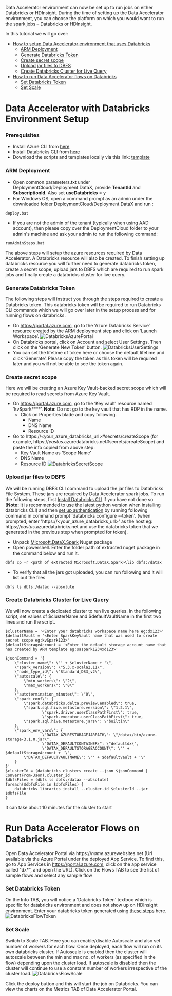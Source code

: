 Data Accelerator environment can now be set up to run jobs on either Databricks or HDInsight. During the time of setting up the Data Accelerator environment, you can choose the platform on which you would want to run the spark jobs – Databricks or HDInsight. 

In this tutorial we will go over:
* [How to setup Data Accelerator environment that uses Databricks](#data-accelerator-with-databricks-environment-setup)
  * [ARM Deployment](#arm-deployment)
  * [Generate Databricks Token](#generate-databricks-token)
  * [Create secret scope](#create-secret-scope)
  * [Upload jar files to DBFS](#upload-jar-files-to-dbfs)
  * [Create Databricks Cluster for Live Query](#create-databricks-cluster-for-live-query)
* [How to run Data Accelerator flows on Databricks](#run-data-accelerator-flows-on-databricks)
  * [Set Databricks Token](#set-databricks-token)
  * [Set Scale](#set-scale)

# Data Accelerator with Databricks Environment Setup

### Prerequisites
* Install Azure CLI from [here](https://docs.microsoft.com/en-us/cli/azure/install-azure-cli?view=azure-cli-latest)
* Install Databricks CLI from [here](https://docs.databricks.com/user-guide/dev-tools/databricks-cli.html#install-the-cli)
* Download the scripts and templates locally via this link: [template](https://github.com/Microsoft/data-accelerator/tree/stable/DeploymentCloud)

### ARM Deployment
* Open common.parameters.txt under DeploymentCloud/Deployment.DataX, provide **TenantId** and **SubscriptionId**. Also set **useDatabricks** = y 
* For Windows OS, open a command prompt as an admin under the downloaded folder DeploymentCloud/Deployment.DataX and run :
```
deploy.bat 
```
* If you are not the admin of the tenant (typically when using AAD account), then please copy over the DeploymentCloud folder to your admin's machine and ask your admin to run the following command:
```
runAdminSteps.bat
```
The above steps will setup the azure resources required by Data Accelerator. A Databricks resource will also be created. To finish setting up databricks resource you will further need to generate databricks token, create a secret scope, upload jars to DBFS which are required to run spark jobs and finally create a databricks cluster for live query.

### Generate Databricks Token
The following steps will instruct you through the steps required to create a Databricks token. This databricks token will be required to run Databricks CLI commands which we will go over later in the setup process and for running flows on databricks.   
* On https://portal.azure.com, go to the ‘Azure Databricks Service’ resource created by the ARM deployment step and click on ‘Launch Workspace’.
![DatabricksAzurePortal](./tutorials/images/DatabricksAzurePortal.jpg)
* On Databricks portal, click on Account and select User Settings. Then click on the ‘Generate New Token’ button. 
![DatabricksUserSettings](./tutorials/images/DatabricksUserSettings.jpg)
* You can set the lifetime of token here or choose the default lifetime and click ‘Generate’. Please copy the token as this token will be required later and you will not be able to see the token again.

### Create secret scope
Here we will be creating an Azure Key Vault-backed secret scope which will be required to read secrets from Azure Key Vault. 
* On https://portal.azure.com, go to the ‘Key vault’ resource named ‘kvSpark****’. **Note**: Do not go to the key vault that has RDP in the name.
  * Click on Properties blade and copy following. 
    * Name
    * DNS Name
    * Resource ID
* Go to https://<your_azure_databricks_url>#secrets/createScope (for example, https://_eastus_.azuredatabricks.net#secrets/createScope) and paste the info copied from above step:
  * Key Vault Name as ‘Scope Name’
  * DNS Name
  * Resource ID
![DatabricksSecretScope](./tutorials/images/DatabricksSecretScope.jpg)

### Upload jar files to DBFS
We will be running DBFS CLI command to upload the jar files to Databricks File System. These jars are required by Data Accelerator spark jobs. To run the following steps, first [Install Databricks CLI](https://docs.databricks.com/user-guide/dev-tools/databricks-cli.html#set-up-the-cli) if you have not done so (**Note:** It is recommended to use the latest python version when installing databricks CLI) and then [set up authentication](https://docs.databricks.com/user-guide/dev-tools/databricks-cli.html#set-up-authentication) by running following command in command prompt 'databricks configure --token'. (when prompted, enter 'https://<your_azure_databricks_url>' as the host eg: https://_eastus_.azuredatabricks.net and use the databricks token that we generated in the previous step when prompted for token).
* Unpack [Microsoft.DataX.Spark](https://www.nuget.org/packages/Microsoft.DataX.Spark) Nuget package 
* Open powershell. Enter the folder path of extracted nuget package in the command below and run it.
```
dbfs cp -r <path of extracted Microsoft.DataX.Spark>\lib dbfs:/datax
```
* To verify that all the jars got uploaded, you can run following and it will list out the files
```
dbfs ls dbfs:/datax --absolute
```

### Create Databricks Cluster for Live Query
We will now create a dedicated cluster to run live queries. In the following script, set values of $clusterName and $defaultVaultName in the first two lines and run the script.
```
$clusterName = '<Enter your databricks workspace name here eg:dx123>'
$defaultVault = '<Enter SparkKeyVault name that was used to create secret scope eg:kvSpark123>'
$defaultStorageAccount = '<Enter the default storage account name that has created by ARM template eg:saspark1234xd123>'

$jsonCommand = '{
	\"cluster_name\": \"' + $clusterName + '\",
	\"spark_version\": \"5.3.x-scala2.11\",
	\"node_type_id\": \"Standard_DS3_v2\",
	\"autoscale\": {
		\"min_workers\": \"2\",
		\"max_workers\": \"8\"
	},
	\"autotermination_minutes\": \"0\",
	\"spark_conf\": {
		\"spark.databricks.delta.preview.enabled\": true,
		\"spark.sql.hive.metastore.version\": \"1.2.1\",
                \"spark.driver.userClassPathFirst\": true,
                \"spark.executor.userClassPathFirst\": true,
		\"spark.sql.hive.metastore.jars\": \"builtin\"
	},
	\"spark_env_vars\": {
                \"DATAX_AZURESTORAGEJARPATH\": \"/datax/bin/azure-storage-3.1.0.jar\",
                \"DATAX_DEFAULTCONTAINER\": \"defaultdx\",
                \"DATAX_DEFAULTSTORAGEACCOUNT\": \"' + $defaultStorageAccount + '\",
		\"DATAX_DEFAULTVAULTNAME\": \"' + $defaultVault + '\"
	}
}'
$clusterId = (databricks clusters create --json $jsonCommand | ConvertFrom-Json).cluster_id
$dbfsFiles = (dbfs ls dbfs:/datax --absolute)
foreach($dbfsFile in $dbfsFiles) {
    databricks libraries install --cluster-id $clusterId --jar $dbfsFile
}
```
It can take about 10 minutes for the cluster to start

# Run Data Accelerator Flows on Databricks
Open Data Accelerator Portal via https://_name_.azurewebsites.net (Url available via the Azure Portal under the deployed App Service. To find this, go to App Services in https://portal.azure.com, click on the app service called "dx*", and open the URL). Click on the Flows TAB to see the list of sample flows and select any sample flow

### Set Databricks Token
On the Info TAB, you will notice a 'Databricks Token' textbox which is specific for databricks environment and does not show up on HDInsight environment. Enter your databricks token generated using [these steps](#generate-databricks-token) here.
![DatabricksFlowToken](./tutorials/images/DatabricksFlowToken.jpg)

### Set Scale
Switch to Scale TAB. Here you can enable/disable Autoscale and also set number of workers for each flow. Once deployed, each flow will run on its own databricks cluster. If Autoscale is enabled then the cluster will autoscale between the min and max no. of workers (as specified in the flow) depending upon the cluster load. If autoscale is disabled then the cluster will continue to use a constant number of workers irrespective of the cluster load. 
![DatabricksFlowScale](./tutorials/images/DatabricksFlowScale.jpg)  

Click the deploy button and this will start the job on Databricks. You can view the charts on the Metrics TAB of Data Accelerator Portal.